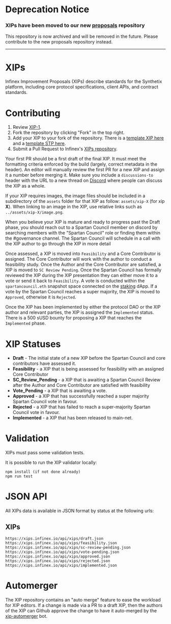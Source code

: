# Deprecation Notice

### XIPs have been moved to our new [proposals](https://github.com/infinex-io/proposals) repository

This repository is now archived and will be removed in the future. Please contribute to the new proposals repository instead.

---

# XIPs

Infinex Improvement Proposals (XIPs) describe standards for the Synthetix platform, including core protocol specifications, client APIs, and contract standards.

# Contributing

1.  Review [XIP-1](content/xips/xip-1.md).
2.  Fork the repository by clicking "Fork" in the top right.
3.  Add your XIP to your fork of the repository. There is a [template XIP here](xip-x.md) and a [template STP here](stp-x.md).
4.  Submit a Pull Request to Infinex's [XIPs repository](https://github.com/infinex-io/XIPs).

Your first PR should be a first draft of the final XIP. It must meet the formatting criteria enforced by the build (largely, correct metadata in the header). An editor will manually review the first PR for a new XIP and assign it a number before merging it. Make sure you include a `discussions-to` header with the URL to a new thread on [Discord](https://research.infinex.io) where people can discuss the XIP as a whole.

If your XIP requires images, the image files should be included in a subdirectory of the `assets` folder for that XIP as follow: `assets/xip-X` (for xip **X**). When linking to an image in the XIP, use relative links such as `../assets/xip-X/image.png`.

When you believe your XIP is mature and ready to progress past the Draft phase, you should reach out to a Spartan Council member on discord by searching members with the "Spartan Council" role or finding them within the #governance channel. The Spartan Council will schedule in a call with the XIP author to go through the XIP in more detail

Once assessed, a XIP is moved into `Feasibility` and a Core Contributor is assigned. The Core Contributor will work with the author to conduct a feasibility study. Once the Author and the Core Contributor are satisfied, a XIP is moved to `SC Review Pending`. Once the Spartan Council has formally reviewed the XIP during the XIP presentation they can either move it to a vote or send it back to `Feasibility`. A vote is conducted within the `spartancouncil.eth` snapshot space connected on the [staking](https://staking.infinex.io/) dApp. If a vote by the Spartan Council reaches a super majority, the XIP is moved to `Approved`, otherwise it is `Rejected`.

Once the XIP has been implemented by either the protocol DAO or the XIP author and relevant parties, the XIP is assigned the `Implemented` status. There is a 500 sUSD bounty for proposing a XIP that reaches the `Implemented` phase.

# XIP Statuses

- **Draft** - The initial state of a new XIP before the Spartan Council and core contributors have assessed it.
- **Feasibility** - a XIP that is being assessed for feasibility with an assigned Core Contributor
- **SC_Review_Pending** - a XIP that is awaiting a Spartan Council Review after the Author and Core Contributor are satisfied with feasibility
- **Vote_Pending** - a XIP that is awaiting a vote.
- **Approved** - a XIP that has successfully reached a super majority Spartan Council vote in favour.
- **Rejected** - a XIP that has failed to reach a super-majority Spartan Council vote in favour.
- **Implemented** - a XIP that has been released to main-net.

# Validation

XIPs must pass some validation tests.

It is possible to run the XIP validator locally:

```
npm install (if not done already)
npm run test
```

# JSON API

All XIPs data is available in JSON format by status at the following urls:

## XIPs

```
https://xips.infinex.io/api/xips/draft.json
https://xips.infinex.io/api/xips/feasibility.json
https://xips.infinex.io/api/xips/sc-review-pending.json
https://xips.infinex.io/api/xips/vote-pending.json
https://xips.infinex.io/api/xips/approved.json
https://xips.infinex.io/api/xips/rejected.json
https://xips.infinex.io/api/xips/implemented.json
```

# Automerger

The XIP repository contains an "auto merge" feature to ease the workload for XIP editors. If a change is made via a PR to a draft XIP, then the authors of the XIP can Github approve the change to have it auto-merged by the [xip-automerger](https://github.com/bakaoh/sip_automerger) bot.
